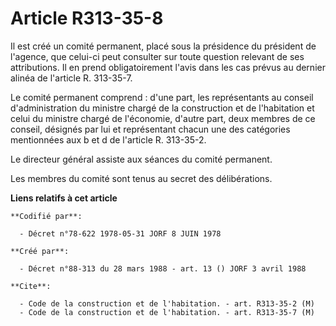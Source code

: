# Article R313-35-8

Il est créé un comité permanent, placé sous la présidence du président de l'agence, que celui-ci peut consulter sur toute
question relevant de ses attributions. Il en prend obligatoirement l'avis dans les cas prévus au dernier alinéa de l'article
R. 313-35-7.

Le comité permanent comprend : d'une part, les représentants au conseil d'administration du ministre chargé de la
construction et de l'habitation et celui du ministre chargé de l'économie, d'autre part, deux membres de ce conseil, désignés
par lui et représentant chacun une des catégories mentionnées aux b et d de l'article R. 313-35-2.

Le directeur général assiste aux séances du comité permanent.

Les membres du comité sont tenus au secret des délibérations.

**Liens relatifs à cet article**

	**Codifié par**:

	  - Décret n°78-622 1978-05-31 JORF 8 JUIN 1978

	**Créé par**:

	  - Décret n°88-313 du 28 mars 1988 - art. 13 () JORF 3 avril 1988

	**Cite**:

	  - Code de la construction et de l'habitation. - art. R313-35-2 (M)
	  - Code de la construction et de l'habitation. - art. R313-35-7 (M)
